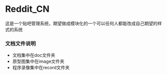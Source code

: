 # Reddit_CN
这是一个贴吧管理系统，期望做成模块化的一个可以任何人都能改成自己期望的样式的系统

### 文档文件说明

+ 文档集中在doc文件夹
+ 原型图集中在image文件夹
+ 程序录像集中在record文件夹